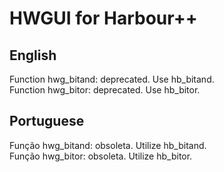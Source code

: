 # HWGUI for Harbour++

## English

Function hwg_bitand: deprecated. Use hb_bitand.  
Function hwg_bitor: deprecated. Use hb_bitor.  

## Portuguese

Função hwg_bitand: obsoleta. Utilize hb_bitand.  
Função hwg_bitor: obsoleta. Utilize hb_bitor.  

